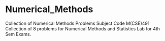 # Numerical_Methods
Collection of Numerical Methods Problems
Subject Code M(CSE)491
Collection of 8 problems for Numerical Methods and Statistics Lab for 4th Sem Exams.
